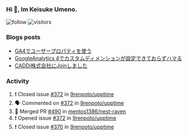 ### Hi 👋, Im Keisuke Umeno.

<!--
**9renpoto/9renpoto** is a ✨ _special_ ✨ repository because its `README.md` (this file) appears on your GitHub profile.

Here are some ideas to get you started:

- 🔭 I’m currently working on ...
- 🌱 I’m currently learning ...
- 👯 I’m looking to collaborate on ...
- 🤔 I’m looking for help with ...
- 💬 Ask me about ...
- 📫 How to reach me: ...
- 😄 Pronouns: ...
- ⚡ Fun fact: ...
-->

![follow](https://img.shields.io/github/followers/9renpoto?label=Follow&style=social)
![visitors](https://komarev.com/ghpvc/?username=9renpoto&label=Profile%20views&color=0e75b6&style=flat)

### Blogs posts

<!-- BLOG-POST-LIST:START -->
- [GA4でユーザープロパティを使う](https://9renpoto.dev/2021/02/21/google-analytics-4-user-properties/)
- [GoogleAnalytics 4でカスタムディメンションが設定できておらずハマる](https://9renpoto.dev/2021/02/13/google-analytics-4/)
- [CADDi株式会社にJoinしました](https://9renpoto.dev/2020/12/05/join/)
<!-- BLOG-POST-LIST:END -->

### Activity

<!--START_SECTION:activity-->
1. ❗️ Closed issue [#372](https://github.com/9renpoto/upptime/issues/372) in [9renpoto/upptime](https://github.com/9renpoto/upptime)
2. 🗣 Commented on [#372](https://github.com/9renpoto/upptime/issues/372) in [9renpoto/upptime](https://github.com/9renpoto/upptime)
3. 🎉 Merged PR [#490](https://github.com/mentos1386/nest-raven/pull/490) in [mentos1386/nest-raven](https://github.com/mentos1386/nest-raven)
4. ❗️ Opened issue [#372](https://github.com/9renpoto/upptime/issues/372) in [9renpoto/upptime](https://github.com/9renpoto/upptime)
5. ❗️ Closed issue [#370](https://github.com/9renpoto/upptime/issues/370) in [9renpoto/upptime](https://github.com/9renpoto/upptime)
<!--END_SECTION:activity-->

<!--START_SECTION:waka-->
<!--END_SECTION:waka-->

